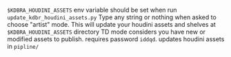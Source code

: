 `$KDBRA_HOUDINI_ASSETS` env variable should be set when run `update_kdbr_houdini_assets.py`
Type any string or nothing when asked to choose "artist" mode. This will update your houdini assets and shelves at `$KDBRA_HOUDINI_ASSETS` directory
TD mode considers you have new or modified assets to publish. requires password `iddqd`. updates houdini assets in `pipline/`

